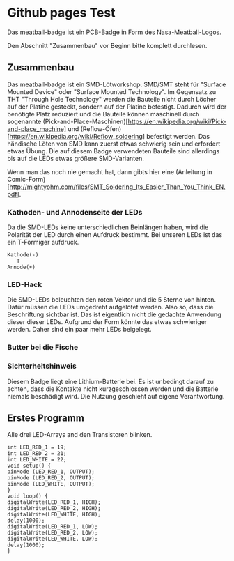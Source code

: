 # Github pages Test
Das meatball-badge ist ein PCB-Badge in Form des Nasa-Meatball-Logos.

<ing src="nasa-badge_back.png">

Den Abschnitt "Zusammenbau" vor Beginn bitte komplett durchlesen.

## Zusammenbau
Das meatball-badge ist ein SMD-Lötworkshop. SMD/SMT steht für "Surface Mounted Device" oder "Surface Mounted Technology". Im Gegensatz zu THT "Through Hole Technology" werden die Bauteile nicht durch Löcher auf der Platine gesteckt, sondern auf der Platine befestigt.
Dadurch wird der benötigte Platz reduziert und die Bauteile können maschinell durch sogenannte (Pick-and-Place-Maschinen)[https://en.wikipedia.org/wiki/Pick-and-place_machine] und (Reflow-Öfen)[https://en.wikipedia.org/wiki/Reflow_soldering] befestigt werden.
<ing alt="pic of SMD parts on pcb" src="https://upload.wikimedia.org/wikipedia/commons/thumb/c/ce/2013-01-09_14-51-59-elec-31f.jpg/220px-2013-01-09_14-51-59-elec-31f.jpg">
Das händische Löten von SMD kann zuerst etwas schwierig sein und erfordert etwas Übung. Die auf diesem Badge verwendeten Bauteile sind allerdings bis auf die LEDs etwas größere SMD-Varianten. 

Wenn man das noch nie gemacht hat, dann gibts hier eine (Anleitung in Comic-Form)[http://mightyohm.com/files/SMT_Soldering_Its_Easier_Than_You_Think_EN.pdf].

### Kathoden- und Annodenseite der LEDs
Da die SMD-LEDs keine unterschiedlichen Beinlängen haben, wird die Polarität der LED durch einen Aufdruck bestimmt. Bei unseren LEDs ist das ein T-Förmiger aufdruck.
```
Kathode(-)
   T
Annode(+)
```

### LED-Hack
Die SMD-LEDs beleuchten den roten Vektor und die 5 Sterne von hinten. Dafür müssen die LEDs umgedreht aufgelötet werden. Also so, dass die Beschriftung sichtbar ist. Das ist eigentlich nicht die gedachte Anwendung dieser dieser LEDs. Aufgrund der Form könnte das etwas schwieriger werden. Daher sind ein paar mehr LEDs beigelegt.

### Butter bei die Fische

### Sichterheitshinweis
Diesem Badge liegt eine Lithium-Batterie bei. Es ist unbedingt darauf zu achten, dass die Kontakte nicht kurzgeschlossen werden und die Batterie niemals beschädigt wird. Die Nutzung geschieht auf eigene Verantwortung.

## Erstes Programm
Alle drei LED-Arrays and den Transistoren blinken.

```{C}
int LED_RED_1 = 19;
int LED_RED_2 = 21;
int LED_WHITE = 22;
void setup() {
pinMode (LED_RED_1, OUTPUT);
pinMode (LED_RED_2, OUTPUT);
pinMode (LED_WHITE, OUTPUT);
}
void loop() {
digitalWrite(LED_RED_1, HIGH);
digitalWrite(LED_RED_2, HIGH);
digitalWrite(LED_WHITE, HIGH);
delay(1000);
digitalWrite(LED_RED_1, LOW);
digitalWrite(LED_RED_2, LOW);
digitalWrite(LED_WHITE, LOW);
delay(1000);
}
```
